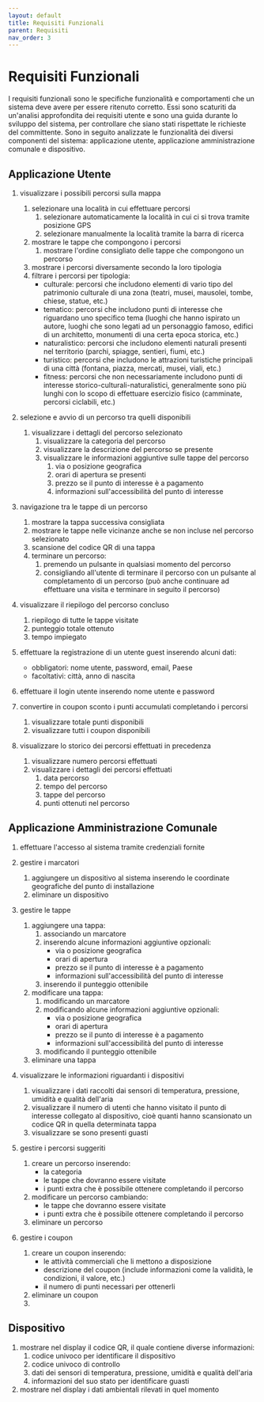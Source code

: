 ```yaml
---
layout: default
title: Requisiti Funzionali
parent: Requisiti
nav_order: 3
---
```


# Requisiti Funzionali
I requisiti funzionali sono le specifiche funzionalità e comportamenti che un sistema deve avere per essere ritenuto corretto. Essi sono scaturiti da un'analisi approfondita dei requisiti utente e sono una guida durante lo sviluppo del sistema, per controllare che siano stati rispettate le richieste del committente. Sono in seguito analizzate le funzionalità dei diversi componenti del sistema: applicazione utente, applicazione amministrazione comunale e dispositivo.

## Applicazione Utente
1. visualizzare i possibili percorsi sulla mappa
   1. selezionare una località in cui effettuare percorsi
       1. selezionare automaticamente la località in cui ci si trova tramite posizione GPS
       2. selezionare manualmente la località tramite la barra di ricerca
   2. mostrare le tappe che compongono i percorsi
      1. mostrare l'ordine consigliato delle tappe che compongono un percorso
   3. mostrare i percorsi diversamente secondo la loro tipologia
   4. filtrare i percorsi per tipologia:
      - culturale: percorsi che includono elementi di vario tipo del patrimonio culturale di una zona (teatri, musei, mausolei, tombe, chiese, statue, etc.)
      - tematico: percorsi che includono punti di interesse che riguardano uno specifico tema (luoghi che hanno ispirato un autore, luoghi che sono legati ad un personaggio famoso, edifici di un architetto, monumenti di una certa epoca storica, etc.)
      - naturalistico: percorsi che includono elementi naturali presenti nel territorio (parchi, spiagge, sentieri, fiumi, etc.)
      - turistico: percorsi che includono le attrazioni turistiche principali di una città (fontana, piazza, mercati, musei, viali, etc.)
      - fitness: percorsi che non necessariamente includono punti di interesse storico-culturali-naturalistici, generalmente sono più lunghi con lo scopo di effettuare esercizio fisico (camminate, percorsi ciclabili, etc.)                

2. selezione e avvio di un percorso tra quelli disponibili
    1. visualizzare i dettagli del percorso selezionato
       1. visualizzare la categoria del percorso
       2. visualizzare la descrizione del percorso se presente
       3. visualizzare le informazioni aggiuntive sulle tappe del percorso
            1. via o posizione geografica
            2. orari di apertura se presenti
            3. prezzo se il punto di interesse è a pagamento
            4. informazioni sull'accessibilità del punto di interesse

3. navigazione tra le tappe di un percorso
    1. mostrare la tappa successiva consigliata
    2. mostrare le tappe nelle vicinanze anche se non incluse nel percorso selezionato
    3. scansione del codice QR di una tappa
    4. terminare un percorso:
        1. premendo un pulsante in qualsiasi momento del percorso
        2. consigliando all'utente di terminare il percorso con un pulsante al completamento di un percorso (può anche continuare ad effettuare una visita e terminare in seguito il percorso)

4. visualizzare il riepilogo del percorso concluso
    1. riepilogo di tutte le tappe visitate
    2. punteggio totale ottenuto
    3. tempo impiegato

5. effettuare la registrazione di un utente guest inserendo alcuni dati:
    - obbligatori: nome utente, password, email, Paese
    - facoltativi: città, anno di nascita

6.  effettuare il login utente inserendo nome utente e password

7.  convertire in coupon sconto i punti accumulati completando i percorsi
    1. visualizzare totale punti disponibili
    2. visualizzare tutti i coupon disponibili

8.  visualizzare lo storico dei percorsi effettuati in precedenza
    1. visualizzare numero percorsi effettuati
    2. visualizzare i dettagli dei percorsi effettuati
        1. data percorso
        2. tempo del percorso
        3. tappe del percorso
        4. punti ottenuti nel percorso

## Applicazione Amministrazione Comunale
1. effettuare l'accesso al sistema tramite credenziali fornite

2. gestire i marcatori
    1. aggiungere un dispositivo al sistema inserendo le coordinate geografiche del punto di installazione
    2. eliminare un dispositivo

3. gestire le tappe
    1. aggiungere una tappa:
        1. associando un marcatore
        2. inserendo alcune informazioni aggiuntive opzionali:
            - via o posizione geografica
            - orari di apertura
            - prezzo se il punto di interesse è a pagamento
            - informazioni sull'accessibilità del punto di interesse
        3. inserendo il punteggio ottenibile
    2. modificare una tappa:
        1. modificando un marcatore
        2. modificando alcune informazioni aggiuntive opzionali:
            - via o posizione geografica
            - orari di apertura
            - prezzo se il punto di interesse è a pagamento
            - informazioni sull'accessibilità del punto di interesse
        3. modificando il punteggio ottenibile
    3. eliminare una tappa

4. visualizzare le informazioni riguardanti i dispositivi
    1. visualizzare i dati raccolti dai sensori di temperatura, pressione, umidità e qualità dell'aria
    2. visualizzare il numero di utenti che hanno visitato il punto di interesse collegato al dispositivo, cioè quanti hanno scansionato un codice QR in quella determinata tappa
    3. visualizzare se sono presenti guasti

5. gestire i percorsi suggeriti
    1. creare un percorso inserendo:
       - la categoria
       - le tappe che dovranno essere visitate
       - i punti extra che è possibile ottenere completando il percorso
    2. modificare un percorso cambiando:
       - le tappe che dovranno essere visitate
       - i punti extra che è possibile ottenere completando il percorso
    3. eliminare un percorso
        
6. gestire i coupon
    1. creare un coupon inserendo:
       - le attività commerciali che li mettono a disposizione
       - descrizione del coupon (include informazioni come la validità, le condizioni, il valore, etc.)
       - il numero di punti necessari per ottenerli
    2. eliminare un coupon
    3. 

## Dispositivo
1. mostrare nel display il codice QR, il quale contiene diverse informazioni:
    1. codice univoco per identificare il dispositivo
    2. codice univoco di controllo
    3. dati dei sensori di temperatura, pressione, umidità e qualità dell'aria
    4. informazioni del suo stato per identificare guasti 
2. mostrare nel display i dati ambientali rilevati in quel momento